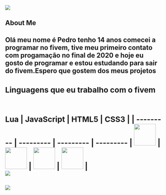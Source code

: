 <img src = "https://discord.c99.nl/widget/theme-3/711666063611396126.png">

<h2>About Me <h2/>
  Olá meu nome é <b>Pedro<b/> tenho 14 anos comecei a programar no fivem, tive meu primeiro contato com progamação no final de 2020 e hoje eu gosto de programar e estou estudando para sair do fivem.Espero que gostem dos meus projetos
  
<br>
  <h3>Linguagens que eu trabalho com o fivem<h3/>
 <br>
   Lua | JavaScript | HTML5 | CSS3 |
| --------- | --------- | --------- | --------- |
<img src="https://upload.wikimedia.org/wikipedia/commons/thumb/c/cf/Lua-Logo.svg/1200px-Lua-Logo.svg.png" width="70vw" height="70vh"> | <img src="https://upload.wikimedia.org/wikipedia/commons/thumb/9/99/Unofficial_JavaScript_logo_2.svg/480px-Unofficial_JavaScript_logo_2.svg.png" width="70vw" height="70vh"> | <img src="https://logodownload.org/wp-content/uploads/2016/10/html5-logo-10.png" width="70vw" height="70vh"> | <img src="https://cdn.345tool.com/public/logos/css-formatter-logo.png" width="70vw" height="70vh"> |
  
  <br>
<div>
  <img src="https://github-readme-stats.vercel.app/api?username=Militaodev&show_icons=true&theme=dark" /><br>
  <br>
  <img src="https://github-readme-stats.vercel.app/api/top-langs/?username=Militaodev&langs_count=8&theme=dark"/>
  <br>
<div/>
  <div>
      <img scr="https://github.com/Militaodev/Militaodev/blob/output/github-contribution-grid-snake.svg">
  </div>
